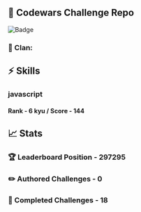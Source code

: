 ## :trident: Codewars Challenge Repo
![Badge](https://www.codewars.com/users/scottworks/badges/large)
### :wolf: Clan: 
## :zap: Skills
### javascript
#### Rank - 6 kyu / Score - 144

## :chart_with_upwards_trend: Stats
### :trophy: Leaderboard Position - 297295
### :pencil2: Authored Challenges - 0
### :muscle: Completed Challenges - 18
